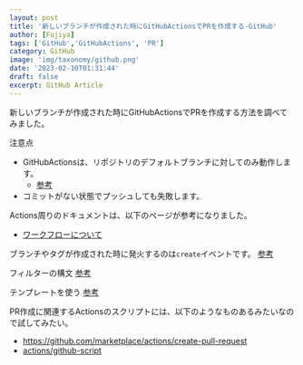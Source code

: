 ```yaml
---
layout: post
title: '新しいブランチが作成された時にGitHubActionsでPRを作成する-GitHub'
author: [Fujiya]
tags: ['GitHub','GitHubActions', 'PR']
category: GitHub
image: 'img/taxonomy/github.png'
date: '2023-02-10T01:31:44'
draft: false
excerpt: GitHub Article
---
```


新しいブランチが作成された時にGitHubActionsでPRを作成する方法を調べてみました。

注意点
- GitHubActionsは、リポジトリのデフォルトブランチに対してのみ動作します。
  - [参考](https://docs.github.com/ja/actions/reference/events-that-trigger-workflows#about-workflow-events)
- コミットがない状態でプッシュしても失敗します。

Actions周りのドキュメントは、以下のページが参考になりました。

- [ワークフローについて](https://docs.github.com/ja/actions/using-workflows/about-workflows)

ブランチやタグが作成された時に発火するのは`create`イベントです。
[参考](https://docs.github.com/ja/actions/using-workflows/events-that-trigger-workflows#create)

フィルターの構文
[参考](https://docs.github.com/ja/actions/using-workflows/workflow-syntax-for-github-actions)

テンプレートを使う
[参考](https://docs.github.com/ja/communities/using-templates-to-encourage-useful-issues-and-pull-requests/creating-a-pull-request-template-for-your-repository)

PR作成に関連するActionsのスクリプトには、以下のようなものあるみたいなので試してみたい。
- https://github.com/marketplace/actions/create-pull-request
- [actions/github-script](https://github.com/actions/github-script)